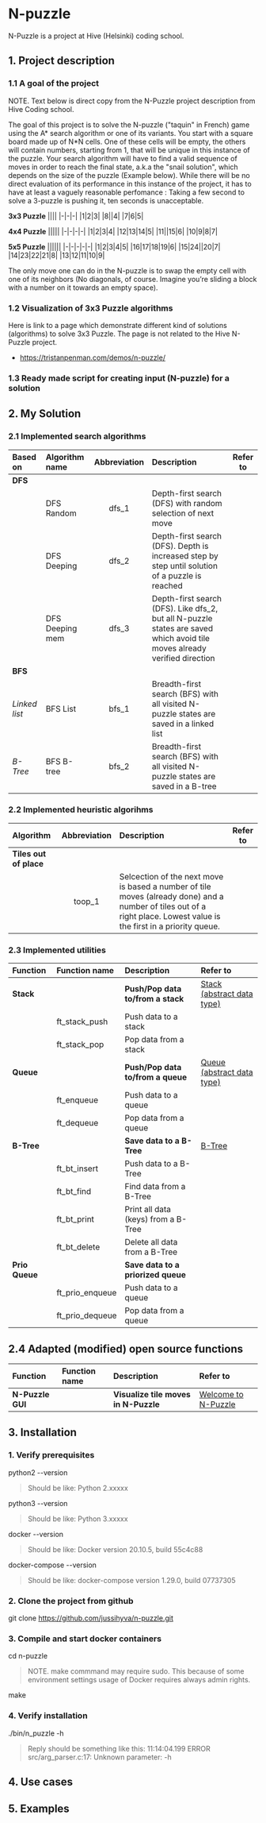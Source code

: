 # N-puzzle

N-Puzzle is a project at Hive (Helsinki) coding school.

## 1. Project description

### 1.1 A goal of the project

NOTE. Text below is direct copy from the N-Puzzle project description from Hive Coding school.

The goal of this project is to solve the N-puzzle ("taquin" in French) game using the A*
search algorithm or one of its variants.
You start with a square board made up of N*N cells. One of these cells will be empty,
the others will contain numbers, starting from 1, that will be unique in this instance of
the puzzle.
Your search algorithm will have to find a valid sequence of moves in order to reach the
final state, a.k.a the "snail solution", which depends on the size of the puzzle (Example
below). While there will be no direct evaluation of its performance in this instance of the
project, it has to have at least a vaguely reasonable perfomance : Taking a few second to
solve a 3-puzzle is pushing it, ten seconds is unacceptable.

**3x3 Puzzle**
||||
|-|-|-|
|1|2|3|
|8||4|
|7|6|5|

**4x4 Puzzle**
|||||
|-|-|-|-|
|1|2|3|4|
|12|13|14|5|
|11||15|6|
|10|9|8|7|

**5x5 Puzzle**
||||||
|-|-|-|-|-|
|1|2|3|4|5|
|16|17|18|19|6|
|15|24||20|7|
|14|23|22|21|8|
|13|12|11|10|9|


The only move one can do in the N-puzzle is to swap the empty cell with one of its
neighbors (No diagonals, of course. Imagine you’re sliding a block with a number on it
towards an empty space).

### 1.2 Visualization of 3x3 Puzzle algorithms

Here is link to a page which demonstrate different kind of solutions (algorithms) to solve 3x3 Puzzle. The page is not related to the Hive N-Puzzle project.
* https://tristanpenman.com/demos/n-puzzle/

### 1.3 Ready made script for creating input (N-puzzle) for a solution

## 2. My Solution

### 2.1 Implemented search algorithms

| Based on | Algorithm name | Abbreviation| Description | Refer to |
| :- | :- | :-: | :- | - |
|**DFS**|
|| DFS Random | dfs_1 | Depth-first search (DFS) with random selection of next move ||
|| DFS Deeping | dfs_2 | Depth-first search (DFS). Depth is increased step by step until solution of a puzzle is reached ||
|| DFS Deeping mem | dfs_3 | Depth-first search (DFS). Like dfs_2, but all N-puzzle states are saved which avoid tile moves already verified direction ||
|**BFS**|
|*Linked list*| BFS List | bfs_1 | Breadth-first search (BFS) with all visited N-puzzle states are saved in a linked list ||
|*B-Tree*| BFS B-tree | bfs_2 | Breadth-first search (BFS) with all visited N-puzzle states are saved in a B-tree ||

### 2.2 Implemented heuristic algorihms

| Algorithm | Abbreviation| Description | Refer to |
| :- | :-: | :- | -|
|**Tiles out of place**||||
||toop_1| Selcection of the next move is based a number of tile moves (already done) and a number of tiles out of a right place. Lowest value is the first in a priority queue. ||

### 2.3 Implemented utilities

| Function | Function name | Description | Refer to |
| :- | :- | :- | :- |
| **Stack** | | **Push/Pop data to/from a stack** | [Stack (abstract data type)](https://en.wikipedia.org/wiki/Stack_(abstract_data_type)) |
| | ft_stack_push | Push data to a stack | |
| | ft_stack_pop | Pop data from a stack | |
| **Queue** | | **Push/Pop data to/from a queue** | [Queue (abstract data type)](https://en.wikipedia.org/wiki/Queue_(abstract_data_type)) |
| | ft_enqueue | Push data to a queue | |
| | ft_dequeue | Pop data from a queue | |
| **B-Tree** | | **Save data to a B-Tree** | [B-Tree](https://en.wikipedia.org/wiki/B-tree) |
| | ft_bt_insert | Push data to a B-Tree | |
| | ft_bt_find | Find data from a B-Tree | |
| | ft_bt_print | Print all data (keys) from a B-Tree | |
| | ft_bt_delete | Delete all data from a B-Tree | |
| **Prio Queue** | | **Save data to a priorized queue** | |
| | ft_prio_enqueue | Push data to a queue | |
| | ft_prio_dequeue | Pop data from a queue | |

## 2.4 Adapted (modified) open source functions

| Function | Function name | Description | Refer to |
| :- | :- | :- | :- |
| **N-Puzzle GUI** | | **Visualize tile moves in N-Puzzle** | [Welcome to N-Puzzle](https://pyinmyeye.blogspot.com/2012/07/tkinter-15-puzzle-demo-placer-geometry.html) |

## 3. Installation

### 1. Verify prerequisites

python2 --version
>Should be like:
Python 2.xxxxx

python3 --version
>Should be like:
Python 3.xxxxx

docker --version
>Should be like:
Docker version 20.10.5, build 55c4c88

docker-compose --version
>Should be like:
docker-compose version 1.29.0, build 07737305

### 2. Clone the project from github

git clone https://github.com/jussihyva/n-puzzle.git

### 3. Compile and start docker containers

cd n-puzzle
>NOTE. make commmand may require sudo. This because of some environment settings usage of Docker requires always admin rights.

make

### 4. Verify installation

./bin/n_puzzle -h

>Reply should be something like this:
11:14:04.199 ERROR src/arg_parser.c:17: Unknown parameter: -h

## 4. Use cases

## 5. Examples
